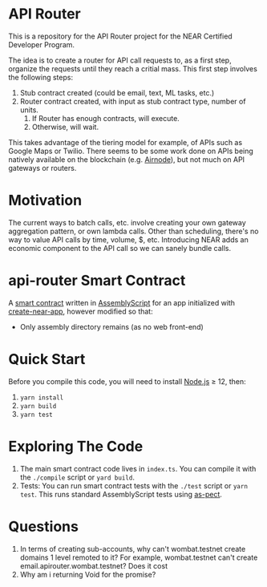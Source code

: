 # API Router

This is a repository for the API Router project for the NEAR Certified Developer Program.

The idea is to create a router for API call requests to, as a first step, organize the requests until they reach a critial mass. This first step involves the following steps:

1.  Stub contract created (could be email, text, ML tasks, etc.)
2.  Router contract created, with input as stub contract type, number of units.
    1.  If Router has enough contracts, will execute.
    2.  Otherwise, will wait.

This takes advantage of the tiering model for example, of APIs such as Google Maps or Twilio. There seems to be some work done on
APIs being natively available on the blockchain (e.g. [Airnode](https://medium.com/api3/airnode-the-api-gateway-for-blockchains-8b07ff136840)),
but not much on API gateways or routers.

# Motivation

The current ways to batch calls, etc. involve creating your own gateway aggregation pattern, or own lambda calls. Other than scheduling, there's
no way to value API calls by time, volume, $, etc. Introducing NEAR adds an economic component to the API call so we can sanely bundle calls.

# api-router Smart Contract

A [smart contract] written in [AssemblyScript] for an app initialized with [create-near-app], however modified so that:

- Only assembly directory remains (as no web front-end)

# Quick Start

Before you compile this code, you will need to install [Node.js] ≥ 12, then:

1. `yarn install`
2. `yarn build`
3. `yarn test`

# Exploring The Code

1. The main smart contract code lives in `index.ts`. You can compile
   it with the `./compile` script or `yard build`.
2. Tests: You can run smart contract tests with the `./test` script or `yarn test`. This runs
   standard AssemblyScript tests using [as-pect].

[smart contract]: https://docs.near.org/docs/develop/contracts/overview
[assemblyscript]: https://www.assemblyscript.org/
[create-near-app]: https://github.com/near/create-near-app
[node.js]: https://nodejs.org/en/download/package-manager/
[as-pect]: https://www.npmjs.com/package/@as-pect/cli

# Questions

1. In terms of creating sub-accounts, why can't wombat.testnet create domains 1 level remoted to it? For example, wombat.testnet can't create email.apirouter.wombat.testnet? Does it cost
2. Why am i returning Void for the promise?
